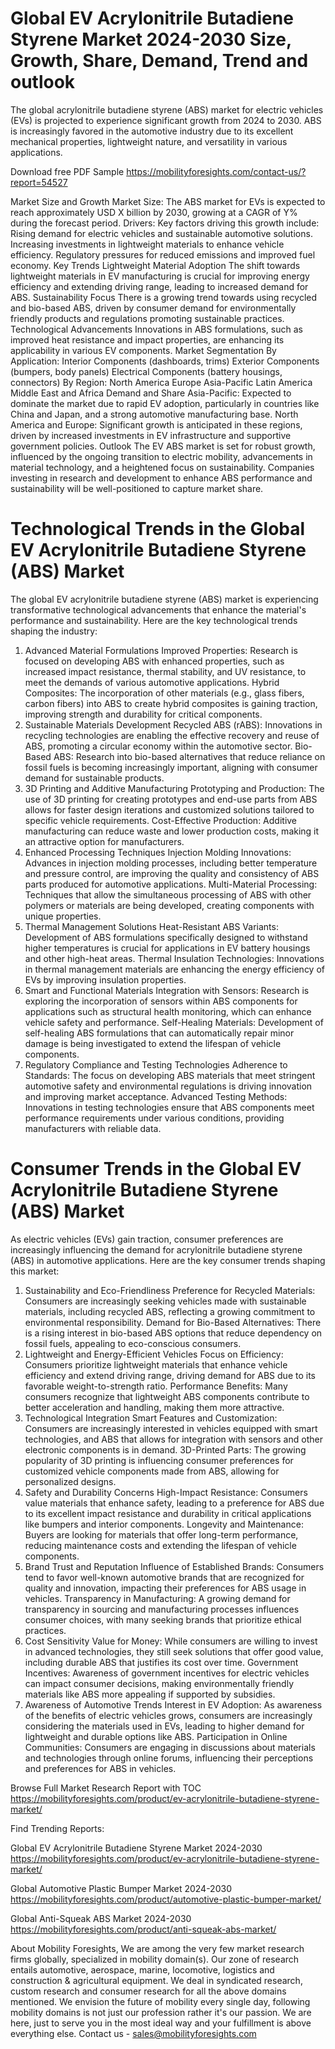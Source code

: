 # Global EV Acrylonitrile Butadiene Styrene Market 2024-2030 Size, Growth, Share, Demand, Trend and outlook
The global acrylonitrile butadiene styrene (ABS) market for electric vehicles (EVs) is projected to experience significant growth from 2024 to 2030. ABS is increasingly favored in the automotive industry due to its excellent mechanical properties, lightweight nature, and versatility in various applications.


Download free PDF Sample  https://mobilityforesights.com/contact-us/?report=54527 

Market Size and Growth
Market Size: The ABS market for EVs is expected to reach approximately USD X billion by 2030, growing at a CAGR of Y% during the forecast period.
Drivers: Key factors driving this growth include:
Rising demand for electric vehicles and sustainable automotive solutions.
Increasing investments in lightweight materials to enhance vehicle efficiency.
Regulatory pressures for reduced emissions and improved fuel economy.
Key Trends
Lightweight Material Adoption
The shift towards lightweight materials in EV manufacturing is crucial for improving energy efficiency and extending driving range, leading to increased demand for ABS.
Sustainability Focus
There is a growing trend towards using recycled and bio-based ABS, driven by consumer demand for environmentally friendly products and regulations promoting sustainable practices.
Technological Advancements
Innovations in ABS formulations, such as improved heat resistance and impact properties, are enhancing its applicability in various EV components.
Market Segmentation
By Application:
Interior Components (dashboards, trims)
Exterior Components (bumpers, body panels)
Electrical Components (battery housings, connectors)
By Region:
North America
Europe
Asia-Pacific
Latin America
Middle East and Africa
Demand and Share
Asia-Pacific: Expected to dominate the market due to rapid EV adoption, particularly in countries like China and Japan, and a strong automotive manufacturing base.
North America and Europe: Significant growth is anticipated in these regions, driven by increased investments in EV infrastructure and supportive government policies.
Outlook
The EV ABS market is set for robust growth, influenced by the ongoing transition to electric mobility, advancements in material technology, and a heightened focus on sustainability. Companies investing in research and development to enhance ABS performance and sustainability will be well-positioned to capture market share.

# Technological Trends in the Global EV Acrylonitrile Butadiene Styrene (ABS) Market
The global EV acrylonitrile butadiene styrene (ABS) market is experiencing transformative technological advancements that enhance the material's performance and sustainability. Here are the key technological trends shaping the industry:
1. Advanced Material Formulations
Improved Properties: Research is focused on developing ABS with enhanced properties, such as increased impact resistance, thermal stability, and UV resistance, to meet the demands of various automotive applications.
Hybrid Composites: The incorporation of other materials (e.g., glass fibers, carbon fibers) into ABS to create hybrid composites is gaining traction, improving strength and durability for critical components.
2. Sustainable Materials Development
Recycled ABS (rABS): Innovations in recycling technologies are enabling the effective recovery and reuse of ABS, promoting a circular economy within the automotive sector.
Bio-Based ABS: Research into bio-based alternatives that reduce reliance on fossil fuels is becoming increasingly important, aligning with consumer demand for sustainable products.
3. 3D Printing and Additive Manufacturing
Prototyping and Production: The use of 3D printing for creating prototypes and end-use parts from ABS allows for faster design iterations and customized solutions tailored to specific vehicle requirements.
Cost-Effective Production: Additive manufacturing can reduce waste and lower production costs, making it an attractive option for manufacturers.
4. Enhanced Processing Techniques
Injection Molding Innovations: Advances in injection molding processes, including better temperature and pressure control, are improving the quality and consistency of ABS parts produced for automotive applications.
Multi-Material Processing: Techniques that allow the simultaneous processing of ABS with other polymers or materials are being developed, creating components with unique properties.
5. Thermal Management Solutions
Heat-Resistant ABS Variants: Development of ABS formulations specifically designed to withstand higher temperatures is crucial for applications in EV battery housings and other high-heat areas.
Thermal Insulation Technologies: Innovations in thermal management materials are enhancing the energy efficiency of EVs by improving insulation properties.
6. Smart and Functional Materials
Integration with Sensors: Research is exploring the incorporation of sensors within ABS components for applications such as structural health monitoring, which can enhance vehicle safety and performance.
Self-Healing Materials: Development of self-healing ABS formulations that can automatically repair minor damage is being investigated to extend the lifespan of vehicle components.
7. Regulatory Compliance and Testing Technologies
Adherence to Standards: The focus on developing ABS materials that meet stringent automotive safety and environmental regulations is driving innovation and improving market acceptance.
Advanced Testing Methods: Innovations in testing technologies ensure that ABS components meet performance requirements under various conditions, providing manufacturers with reliable data.

# Consumer Trends in the Global EV Acrylonitrile Butadiene Styrene (ABS) Market
As electric vehicles (EVs) gain traction, consumer preferences are increasingly influencing the demand for acrylonitrile butadiene styrene (ABS) in automotive applications. Here are the key consumer trends shaping this market:
1. Sustainability and Eco-Friendliness
Preference for Recycled Materials: Consumers are increasingly seeking vehicles made with sustainable materials, including recycled ABS, reflecting a growing commitment to environmental responsibility.
Demand for Bio-Based Alternatives: There is a rising interest in bio-based ABS options that reduce dependency on fossil fuels, appealing to eco-conscious consumers.
2. Lightweight and Energy-Efficient Vehicles
Focus on Efficiency: Consumers prioritize lightweight materials that enhance vehicle efficiency and extend driving range, driving demand for ABS due to its favorable weight-to-strength ratio.
Performance Benefits: Many consumers recognize that lightweight ABS components contribute to better acceleration and handling, making them more attractive.
3. Technological Integration
Smart Features and Customization: Consumers are increasingly interested in vehicles equipped with smart technologies, and ABS that allows for integration with sensors and other electronic components is in demand.
3D-Printed Parts: The growing popularity of 3D printing is influencing consumer preferences for customized vehicle components made from ABS, allowing for personalized designs.
4. Safety and Durability Concerns
High-Impact Resistance: Consumers value materials that enhance safety, leading to a preference for ABS due to its excellent impact resistance and durability in critical applications like bumpers and interior components.
Longevity and Maintenance: Buyers are looking for materials that offer long-term performance, reducing maintenance costs and extending the lifespan of vehicle components.
5. Brand Trust and Reputation
Influence of Established Brands: Consumers tend to favor well-known automotive brands that are recognized for quality and innovation, impacting their preferences for ABS usage in vehicles.
Transparency in Manufacturing: A growing demand for transparency in sourcing and manufacturing processes influences consumer choices, with many seeking brands that prioritize ethical practices.
6. Cost Sensitivity
Value for Money: While consumers are willing to invest in advanced technologies, they still seek solutions that offer good value, including durable ABS that justifies its cost over time.
Government Incentives: Awareness of government incentives for electric vehicles can impact consumer decisions, making environmentally friendly materials like ABS more appealing if supported by subsidies.
7. Awareness of Automotive Trends
Interest in EV Adoption: As awareness of the benefits of electric vehicles grows, consumers are increasingly considering the materials used in EVs, leading to higher demand for lightweight and durable options like ABS.
Participation in Online Communities: Consumers are engaging in discussions about materials and technologies through online forums, influencing their perceptions and preferences for ABS in vehicles.

Browse Full Market Research Report with TOC https://mobilityforesights.com/product/ev-acrylonitrile-butadiene-styrene-market/ 

Find Trending Reports:

Global EV Acrylonitrile Butadiene Styrene Market 2024-2030 https://mobilityforesights.com/product/ev-acrylonitrile-butadiene-styrene-market/ 

Global Automotive Plastic Bumper Market 2024-2030 https://mobilityforesights.com/product/automotive-plastic-bumper-market/ 

Global Anti-Squeak ABS Market 2024-2030 https://mobilityforesights.com/product/anti-squeak-abs-market/ 


About Mobility Foresights,
We are among the very few market research firms globally, specialized in mobility domain(s). Our zone of research entails automotive, aerospace, marine, locomotive, logistics and construction & agricultural equipment. We deal in syndicated research, custom research and consumer research for all the above domains mentioned.
We envision the future of mobility every single day, following mobility domains is not just our profession rather it's our passion. We are here, just to serve you in the most ideal way and your fulfillment is above everything else. Contact us -  sales@mobilityforesights.com 










